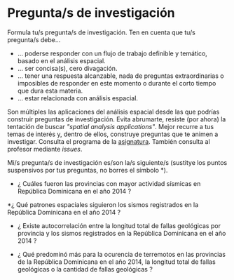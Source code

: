 # Pregunta/s de investigación

Formula tu/s pregunta/s de investigación. Ten en cuenta que tu/s pregunta/s debe...

* ... poderse responder con un flujo de trabajo definible y temático, basado en el análisis espacial.
* ... ser concisa(s), cero divagación.
* ... tener una respuesta alcanzable, nada de preguntas extraordinarias o imposibles de responder en este momento o durante el corto tiempo que dura esta materia.
* ... estar relacionada con análisis espacial.

Son múltiples las aplicaciones del análisis espacial desde las que podrías construir preguntas de investigación. Evita abrumarte, resiste (por ahora) la tentación de buscar *"spatial analysis applications"*. Mejor recurre a tus temas de interés y, dentro de ellos, construye preguntas que te animen a investigar. Consulta el programa de la [asignatura](https://github.com/maestria-geotel-master/material-de-apoyo/blob/master/programa-analisis-espacial.md). También consulta al profesor mediante *issues*.

Mi/s pregunta/s de investigación es/son la/s siguiente/s (sustitye los puntos suspensivos por tus preguntas, no borres el símbolo \*).

* ¿ Cuáles fueron las provincias con mayor actividad sísmicas en República Dominicana en el año 2014  ?

*¿ Qué patrones espaciales siguieron los sismos registrados en la República Dominicana en el año 2014 ?

* ¿ Existe autocorrelación entre la longitud total de fallas geológicas por provincia y los sismos registrados en la República Dominicana en el año 2014 ?

* ¿ Qué predominó más para la ocurencia de terremotos en las provincias de la República Dominicana en el año 2014, la longitud total de fallas geológicas  o la cantidad de fallas geológicas ?
